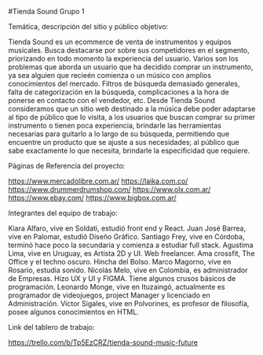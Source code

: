 #Tienda Sound
Grupo 1

Temática, descripción del sitio y público objetivo:

Tienda Sound es un ecommerce de venta de instrumentos y equipos musicales. Busca destacarse por sobre sus competidores en el segmento, priorizando en todo momento la experiencia del usuario. 
Varios son los problemas que aborda un usuario que ha decidido comprar un instrumento, ya sea alguien que recieén comienza o un músico con amplios conocimientos del mercado. Filtros de búsqueda demasiado generales, falta de categorización en la búsqueda, complicaciones a la hora de ponerse en contacto con el vendedor, etc. Desde Tienda Sound consideramos que un sitio web destinado a la música debe poder adaptarse al tipo de público que lo visita, a los usuarios que buscan comprar su primer instrumento o tienen poca experiencia, brindarle las herramientas necesarias para guitarlo  a lo largo de su búsqueda, permitiendo que encuentre un producto que se ajuste a sus necesidades; al público que sabe exactamente lo que necesita, brindarle la especificidad que requiere. 

Páginas de Referencia del proyecto:

https://www.mercadolibre.com.ar/
https://laika.com.co/
https://www.drummerdrumshop.com/ 
https://www.olx.com.ar/ 
https://www.ebay.com/ 
https://www.bigbox.com.ar/

Integrantes del equipo de trabajo:


Kiara Alfaro, vive en Soldati, estudió front end y React. 
Juan José Barrea, vive en Palomar, estudió Diseño Gráfico.
Santiago Frey, vive en Córdoba, terminó hace poco la secundaria y comienza a estudiar full stack.
Agustima Lima, vive en Uruguay, es  Artista 2D y UI. Web freelancer. Ama crossfit, The Office y el techno oscuro. Hincha del Bolso.
Marco Magorno, vive en Rosario, estudia sonido. 
Nicolás Melo, vive en Colombia, es administrador  de Empresas. Hizo UX y UI y FIGMA. Tiene algunos crusos básicos de programación.
Leonardo Monge, vive en Ituzaingó, actualmente es programador de videojuegos, project Manager y licenciado en Administración.
Víctor Sigales, vive en Polvorines, es profesor de filosofía, posee algunos conocimientos en HTML.

Link del tablero de trabajo:

https://trello.com/b/Tp5EzCRZ/tienda-sound-music-future



